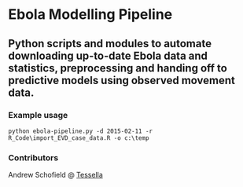 # Ebola Modelling Pipeline
## Python scripts and modules to automate downloading up-to-date Ebola data and statistics, preprocessing and handing off to predictive models using observed movement data.

### Example usage

```
python ebola-pipeline.py -d 2015-02-11 -r R_Code\import_EVD_case_data.R -o c:\temp
```


### Contributors

Andrew Schofield @ [Tessella][tessella]

[tessella]: http://www.tessella.com